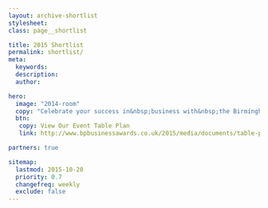```yaml
---
layout: archive-shortlist
stylesheet:
class: page__shortlist

title: 2015 Shortlist
permalink: shortlist/
meta:
  keywords:
  description:
  author:

hero:
  image: "2014-room"
  copy: "Celebrate your success in&nbsp;business with&nbsp;the Birmingham&nbsp;Post"
  btn:
   copy: View Our Event Table Plan
   link: http://www.bpbusinessawards.co.uk/2015/media/documents/table-plan-v1.pdf

partners: true

sitemap:
  lastmod: 2015-10-20
  priority: 0.7
  changefreq: weekly
  exclude: false
---
```

